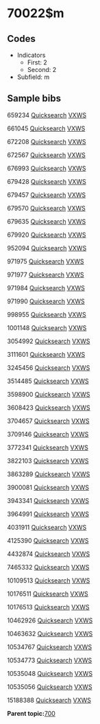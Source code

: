 # 70022$m

## Codes

-   Indicators
    -   First: 2
    -   Second: 2
-   Subfield: m

## Sample bibs

659234 [Quicksearch](https://search.library.yale.edu/catalog/659234) [VXWS](http://prodorbis.library.yale.edu:7014/vxws/GetHoldingsService?bibId=659234)

661045 [Quicksearch](https://search.library.yale.edu/catalog/661045) [VXWS](http://prodorbis.library.yale.edu:7014/vxws/GetHoldingsService?bibId=661045)

672208 [Quicksearch](https://search.library.yale.edu/catalog/672208) [VXWS](http://prodorbis.library.yale.edu:7014/vxws/GetHoldingsService?bibId=672208)

672567 [Quicksearch](https://search.library.yale.edu/catalog/672567) [VXWS](http://prodorbis.library.yale.edu:7014/vxws/GetHoldingsService?bibId=672567)

676993 [Quicksearch](https://search.library.yale.edu/catalog/676993) [VXWS](http://prodorbis.library.yale.edu:7014/vxws/GetHoldingsService?bibId=676993)

679428 [Quicksearch](https://search.library.yale.edu/catalog/679428) [VXWS](http://prodorbis.library.yale.edu:7014/vxws/GetHoldingsService?bibId=679428)

679457 [Quicksearch](https://search.library.yale.edu/catalog/679457) [VXWS](http://prodorbis.library.yale.edu:7014/vxws/GetHoldingsService?bibId=679457)

679570 [Quicksearch](https://search.library.yale.edu/catalog/679570) [VXWS](http://prodorbis.library.yale.edu:7014/vxws/GetHoldingsService?bibId=679570)

679635 [Quicksearch](https://search.library.yale.edu/catalog/679635) [VXWS](http://prodorbis.library.yale.edu:7014/vxws/GetHoldingsService?bibId=679635)

679920 [Quicksearch](https://search.library.yale.edu/catalog/679920) [VXWS](http://prodorbis.library.yale.edu:7014/vxws/GetHoldingsService?bibId=679920)

952094 [Quicksearch](https://search.library.yale.edu/catalog/952094) [VXWS](http://prodorbis.library.yale.edu:7014/vxws/GetHoldingsService?bibId=952094)

971975 [Quicksearch](https://search.library.yale.edu/catalog/971975) [VXWS](http://prodorbis.library.yale.edu:7014/vxws/GetHoldingsService?bibId=971975)

971977 [Quicksearch](https://search.library.yale.edu/catalog/971977) [VXWS](http://prodorbis.library.yale.edu:7014/vxws/GetHoldingsService?bibId=971977)

971984 [Quicksearch](https://search.library.yale.edu/catalog/971984) [VXWS](http://prodorbis.library.yale.edu:7014/vxws/GetHoldingsService?bibId=971984)

971990 [Quicksearch](https://search.library.yale.edu/catalog/971990) [VXWS](http://prodorbis.library.yale.edu:7014/vxws/GetHoldingsService?bibId=971990)

998955 [Quicksearch](https://search.library.yale.edu/catalog/998955) [VXWS](http://prodorbis.library.yale.edu:7014/vxws/GetHoldingsService?bibId=998955)

1001148 [Quicksearch](https://search.library.yale.edu/catalog/1001148) [VXWS](http://prodorbis.library.yale.edu:7014/vxws/GetHoldingsService?bibId=1001148)

3054992 [Quicksearch](https://search.library.yale.edu/catalog/3054992) [VXWS](http://prodorbis.library.yale.edu:7014/vxws/GetHoldingsService?bibId=3054992)

3111601 [Quicksearch](https://search.library.yale.edu/catalog/3111601) [VXWS](http://prodorbis.library.yale.edu:7014/vxws/GetHoldingsService?bibId=3111601)

3245456 [Quicksearch](https://search.library.yale.edu/catalog/3245456) [VXWS](http://prodorbis.library.yale.edu:7014/vxws/GetHoldingsService?bibId=3245456)

3514485 [Quicksearch](https://search.library.yale.edu/catalog/3514485) [VXWS](http://prodorbis.library.yale.edu:7014/vxws/GetHoldingsService?bibId=3514485)

3598900 [Quicksearch](https://search.library.yale.edu/catalog/3598900) [VXWS](http://prodorbis.library.yale.edu:7014/vxws/GetHoldingsService?bibId=3598900)

3608423 [Quicksearch](https://search.library.yale.edu/catalog/3608423) [VXWS](http://prodorbis.library.yale.edu:7014/vxws/GetHoldingsService?bibId=3608423)

3704657 [Quicksearch](https://search.library.yale.edu/catalog/3704657) [VXWS](http://prodorbis.library.yale.edu:7014/vxws/GetHoldingsService?bibId=3704657)

3709146 [Quicksearch](https://search.library.yale.edu/catalog/3709146) [VXWS](http://prodorbis.library.yale.edu:7014/vxws/GetHoldingsService?bibId=3709146)

3772341 [Quicksearch](https://search.library.yale.edu/catalog/3772341) [VXWS](http://prodorbis.library.yale.edu:7014/vxws/GetHoldingsService?bibId=3772341)

3822103 [Quicksearch](https://search.library.yale.edu/catalog/3822103) [VXWS](http://prodorbis.library.yale.edu:7014/vxws/GetHoldingsService?bibId=3822103)

3863289 [Quicksearch](https://search.library.yale.edu/catalog/3863289) [VXWS](http://prodorbis.library.yale.edu:7014/vxws/GetHoldingsService?bibId=3863289)

3900081 [Quicksearch](https://search.library.yale.edu/catalog/3900081) [VXWS](http://prodorbis.library.yale.edu:7014/vxws/GetHoldingsService?bibId=3900081)

3943341 [Quicksearch](https://search.library.yale.edu/catalog/3943341) [VXWS](http://prodorbis.library.yale.edu:7014/vxws/GetHoldingsService?bibId=3943341)

3964991 [Quicksearch](https://search.library.yale.edu/catalog/3964991) [VXWS](http://prodorbis.library.yale.edu:7014/vxws/GetHoldingsService?bibId=3964991)

4031911 [Quicksearch](https://search.library.yale.edu/catalog/4031911) [VXWS](http://prodorbis.library.yale.edu:7014/vxws/GetHoldingsService?bibId=4031911)

4125390 [Quicksearch](https://search.library.yale.edu/catalog/4125390) [VXWS](http://prodorbis.library.yale.edu:7014/vxws/GetHoldingsService?bibId=4125390)

4432874 [Quicksearch](https://search.library.yale.edu/catalog/4432874) [VXWS](http://prodorbis.library.yale.edu:7014/vxws/GetHoldingsService?bibId=4432874)

7465332 [Quicksearch](https://search.library.yale.edu/catalog/7465332) [VXWS](http://prodorbis.library.yale.edu:7014/vxws/GetHoldingsService?bibId=7465332)

10109513 [Quicksearch](https://search.library.yale.edu/catalog/10109513) [VXWS](http://prodorbis.library.yale.edu:7014/vxws/GetHoldingsService?bibId=10109513)

10176511 [Quicksearch](https://search.library.yale.edu/catalog/10176511) [VXWS](http://prodorbis.library.yale.edu:7014/vxws/GetHoldingsService?bibId=10176511)

10176513 [Quicksearch](https://search.library.yale.edu/catalog/10176513) [VXWS](http://prodorbis.library.yale.edu:7014/vxws/GetHoldingsService?bibId=10176513)

10462926 [Quicksearch](https://search.library.yale.edu/catalog/10462926) [VXWS](http://prodorbis.library.yale.edu:7014/vxws/GetHoldingsService?bibId=10462926)

10463632 [Quicksearch](https://search.library.yale.edu/catalog/10463632) [VXWS](http://prodorbis.library.yale.edu:7014/vxws/GetHoldingsService?bibId=10463632)

10534767 [Quicksearch](https://search.library.yale.edu/catalog/10534767) [VXWS](http://prodorbis.library.yale.edu:7014/vxws/GetHoldingsService?bibId=10534767)

10534773 [Quicksearch](https://search.library.yale.edu/catalog/10534773) [VXWS](http://prodorbis.library.yale.edu:7014/vxws/GetHoldingsService?bibId=10534773)

10535048 [Quicksearch](https://search.library.yale.edu/catalog/10535048) [VXWS](http://prodorbis.library.yale.edu:7014/vxws/GetHoldingsService?bibId=10535048)

10535056 [Quicksearch](https://search.library.yale.edu/catalog/10535056) [VXWS](http://prodorbis.library.yale.edu:7014/vxws/GetHoldingsService?bibId=10535056)

15188388 [Quicksearch](https://search.library.yale.edu/catalog/15188388) [VXWS](http://prodorbis.library.yale.edu:7014/vxws/GetHoldingsService?bibId=15188388)

**Parent topic:**[700](../../tags/700/700.md)

